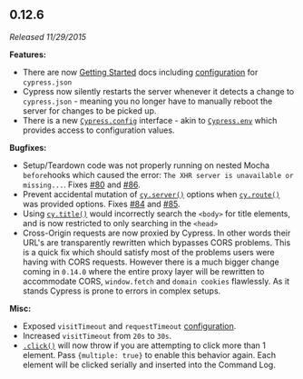 ## 0.12.6

_Released 11/29/2015_

**Features:**

- There are now [Getting Started](/guides/getting-started/installing-cypress)
  docs including [configuration](/guides/references/configuration) for
  `cypress.json`
- Cypress now silently restarts the server whenever it detects a change to
  `cypress.json` - meaning you no longer have to manually reboot the server for
  changes to be picked up.
- There is a new [`Cypress.config`](/api/cypress-api/config) interface - akin to
  [`Cypress.env`](/api/cypress-api/env) which provides access to configuration
  values.

**Bugfixes:**

- Setup/Teardown code was not properly running on nested Mocha `before`hooks
  which caused the error: `The XHR server is unavailable or missing...`. Fixes
  [#80](https://github.com/cypress-io/cypress/issues/80) and
  [#86](https://github.com/cypress-io/cypress/issues/86).
- Prevent accidental mutation of [`cy.server()`](/api/commands/server) options
  when [`cy.route()`](/api/commands/route) was provided options. Fixes
  [#84](https://github.com/cypress-io/cypress/issues/84) and
  [#85](https://github.com/cypress-io/cypress/issues/85).
- Using [`cy.title()`](/api/commands/title) would incorrectly search the
  `<body>` for title elements, and is now restricted to only searching in the
  `<head>`
- Cross-Origin requests are now proxied by Cypress. In other words their URL's
  are transparently rewritten which bypasses CORS problems. This is a quick fix
  which should satisfy most of the problems users were having with CORS
  requests. However there is a much bigger change coming in `0.14.0` where the
  entire proxy layer will be rewritten to accommodate CORS, `window.fetch` and
  `domain cookies` flawlessly. As it stands Cypress is prone to errors in
  complex setups.

**Misc:**

- Exposed `visitTimeout` and `requestTimeout`
  [configuration](/guides/references/configuration).
- Increased `visitTimeout` from `20s` to `30s`.
- [`.click()`](/api/commands/click) will now throw if you are attempting to
  click more than 1 element. Pass `{multiple: true}` to enable this behavior
  again. Each element will be clicked serially and inserted into the Command
  Log.
